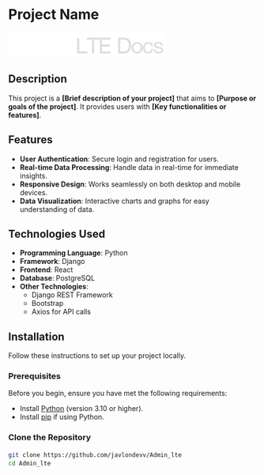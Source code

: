 # Project Name

![Project Logo](apps/static/assets/img/logo-xl.png) <!-- Replace with your logo path if you have one -->

## Description

This project is a **[Brief description of your project]** that aims to **[Purpose or goals of the project]**. It provides users with **[Key functionalities or features]**.

## Features

- **User Authentication**: Secure login and registration for users.
- **Real-time Data Processing**: Handle data in real-time for immediate insights.
- **Responsive Design**: Works seamlessly on both desktop and mobile devices.
- **Data Visualization**: Interactive charts and graphs for easy understanding of data.

## Technologies Used

- **Programming Language**: Python
- **Framework**: Django
- **Frontend**: React
- **Database**: PostgreSQL
- **Other Technologies**: 
  - Django REST Framework
  - Bootstrap
  - Axios for API calls

## Installation

Follow these instructions to set up your project locally.

### Prerequisites

Before you begin, ensure you have met the following requirements:

- Install [Python](https://www.python.org/downloads/) (version 3.10 or higher).
- Install [pip](https://pip.pypa.io/en/stable/) if using Python.

### Clone the Repository

```bash
git clone https://github.com/javlondevv/Admin_lte
cd Admin_lte
